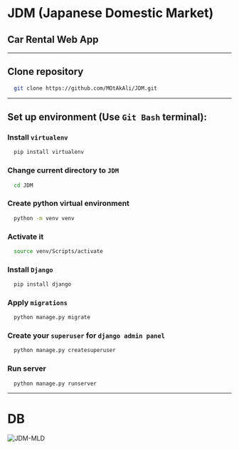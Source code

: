 # JDM (Japanese Domestic Market)
## Car Rental Web App

<hr>

## Clone repository
```bash
  git clone https://github.com/MOtAkAli/JDM.git
```

<hr>

## Set up environment (Use `Git Bash` terminal):
### Install `virtualenv`
```bash
  pip install virtualenv
```
### Change current directory to `JDM`
```bash
  cd JDM
```
### Create python virtual environment
```bash
  python -m venv venv
```
### Activate it
```bash
  source venv/Scripts/activate
```
### Install `Django`
```bash
  pip install django
```
### Apply `migrations`
```bash
  python manage.py migrate
```
### Create your `superuser` for `django admin panel`
```bash
  python manage.py createsuperuser
```
### Run server
```bash
  python manage.py runserver
```

<hr>

# DB
![JDM-MLD](https://user-images.githubusercontent.com/79842485/166304950-ea016a99-ecd0-4664-a05d-025f62b81285.png)
